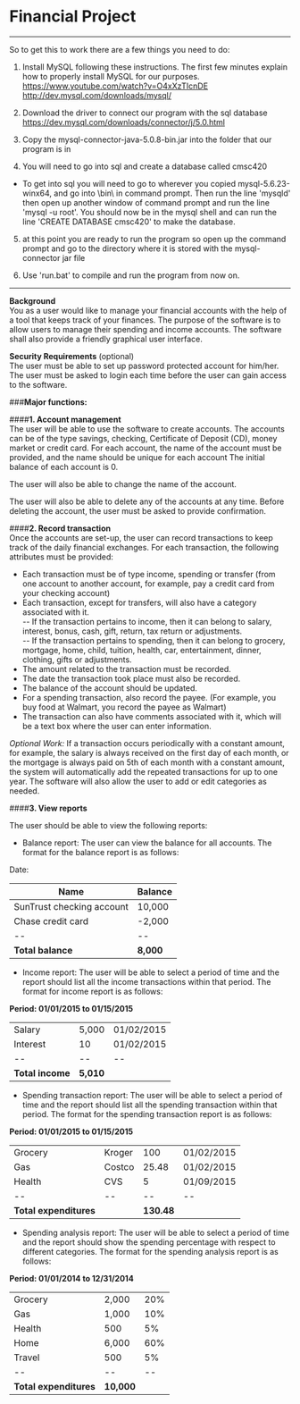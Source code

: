 # Financial Project



<hr>
So to get this to work there are a few things you need to do:

1) Install MySQL following these instructions. The first few minutes explain how to properly install MySQL for our purposes.  
https://www.youtube.com/watch?v=O4xXzTIcnDE  
http://dev.mysql.com/downloads/mysql/

2) Download the driver to connect our program with the sql database  
https://dev.mysql.com/downloads/connector/j/5.0.html

3) Copy the mysql-connector-java-5.0.8-bin.jar into the folder that our program is in

4) You will need to go into sql and create a database called cmsc420

- To get into sql you will need to go to wherever you copied mysql-5.6.23-winx64, and go into \bin\ in command prompt. Then run the line 'mysqld' then open up another window of command prompt and run the line 'mysql -u root'. You should now be in the mysql shell and can run the line 'CREATE DATABASE cmsc420' to make the database.

5) at this point you are ready to run the program so open up the command prompt and go to the directory where it is stored with the mysql-connector jar file

6) Use 'run.bat' to compile and run the program from now on.
<hr>


<b>Background</b>  
You as a user would like to manage your financial accounts with the help of a tool that keeps track of your finances. The purpose of the software is to allow users to manage their spending and income accounts. The software shall also provide a friendly graphical user interface. 


<b>Security Requirements</b> (optional)  
The user must be able to set up password protected account for him/her. The user must be asked to login each time before the user can gain access to the software. 


###<b>Major functions:</b>  

####<b>1. Account management</b>  
The user will be able to use the software to create accounts. The accounts can be of the type savings, checking, Certificate of Deposit (CD), money market or credit card. For each account, the name of the account must be provided, and the name should be unique for each account The initial balance of each account is 0. 

The user will also be able to change the name of the account. 

The user will also be able to delete any of the accounts at any time. Before deleting the account, the user must be asked to provide confirmation. 


####<b>2. Record transaction</b>  
Once the accounts are set-up, the user can record transactions to keep track of the daily financial exchanges. For each transaction, the following attributes must be provided:

- Each transaction must be of type income, spending or transfer (from one account to another account, for example, pay a credit card from your checking account)  
- Each transaction, except for transfers, will also have a category associated with it.   
-- If the transaction pertains to income, then it can belong to salary, interest, bonus, cash, gift, return, tax return or adjustments.   
-- If the transaction pertains to spending, then it can belong to grocery, mortgage, home, child, tuition, health, car, entertainment, dinner, clothing, gifts or adjustments.  
- The amount related to the transaction must be recorded.   
- The date the transaction took place must also be recorded.  
- The balance of the account should be updated.  
- For a spending transaction, also record the payee. (For example, you buy food at Walmart, you record the payee as Walmart)  
- The transaction can also have comments associated with it, which will be a text box where the user can enter information.   

<i>Optional Work:</i> If a transaction occurs periodically with a constant amount, for example, the salary is always received on the first day of each month, or the mortgage is always paid on 5th of each month with a constant amount, the system will automatically add the repeated transactions for up to one year. The software will also allow the user to add or edit categories as needed.


####<b>3. View reports</b>  

The user should be able to view the following reports:  

- Balance report: The user can view the balance for all accounts. The format for the balance report is as follows:  

Date:   

|Name	                      | Balance |  
|---------------------------|---------|  
|SunTrust checking account  |	10,000  |  
|Chase credit card	        | -2,000  |  
|--|--|
|<b>Total balance</b>	      | <b>8,000</b>|  


- Income report: The user will be able to select a period of time and the report should list all the income transactions within that period. The format for income report is as follows:
	
<b>Period: 01/01/2015 to 01/15/2015</b>  

|   |   |   |  
|---|---|---|
|Salary	| 5,000 |	01/02/2015 |  
|Interest |	10 |	01/02/2015 |  
|--|--|--| 
| <b>Total income</b> |	<b>5,010</b>	|  |  

- Spending transaction report: The user will be able to select a period of time and the report should list all the spending transaction within that period. The format for the spending transaction report is as follows:

<b>Period: 01/01/2015 to 01/15/2015</b>

| | | | |
|---|---|---|---|
| Grocery |	Kroger |	100	 | 01/02/2015 |
| Gas	| Costco	 | 25.48	 | 01/02/2015 |
| Health |	CVS	 | 5	| 01/09/2015 |
|--|--|--|--|	
|<b>Total expenditures</b>	| |	<b>130.48</b>	| |

- Spending analysis report: The user will be able to select a period of time and the report should show the spending percentage with respect to different categories. The format for the spending analysis report is as follows:

<b>Period: 01/01/2014 to 12/31/2014</b>  

| | | |
|---|---|---|
|Grocery |	2,000 |	20% |
|Gas	| 1,000	| 10% |
|Health	| 500	| 5% |
|Home 	| 6,000	 | 60% |
|Travel |	500	| 5% |
|--|--|--|
|<b>Total expenditures</b> |	<b>10,000</b>	| |
